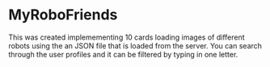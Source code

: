 # MyRoboFriends
This was created implemementing 10 cards loading images of different robots using the an JSON file that is loaded from the server.
You can search through the user profiles and it can be filtered by typing in one letter. 